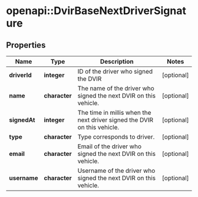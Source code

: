 # openapi::DvirBaseNextDriverSignature

## Properties
Name | Type | Description | Notes
------------ | ------------- | ------------- | -------------
**driverId** | **integer** | ID of the driver who signed the DVIR | [optional] 
**name** | **character** | The name of the driver who signed the next DVIR on this vehicle. | [optional] 
**signedAt** | **integer** | The time in millis when the next driver signed the DVIR on this vehicle. | [optional] 
**type** | **character** | Type corresponds to driver. | [optional] 
**email** | **character** | Email of the  driver who signed the next DVIR on this vehicle. | [optional] 
**username** | **character** | Username of the  driver who signed the next DVIR on this vehicle. | [optional] 


